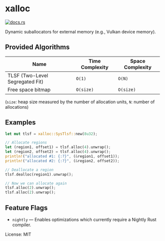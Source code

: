 # xalloc

[<img src="https://docs.rs/xalloc/badge.svg" alt="docs.rs">](https://docs.rs/tokenlock/)

Dynamic suballocators for external memory (e.g., Vulkan device memory).

## Provided Algorithms

|               Name              | Time Complexity | Space Complexity |
| ------------------------------- | --------------- | ---------------- |
| TLSF (Two-Level Segregated Fit) | `O(1)`          | `O(N)`           |
| Free space bitmap               | `O(size)`       | `O(size)`        |

(`size`: heap size measured by the number of allocation units, `N`: number of allocations)

## Examples

```rust
let mut tlsf = xalloc::SysTlsf::new(8u32);

// Allocate regions
let (region1, offset1) = tlsf.alloc(4).unwrap();
let (region2, offset2) = tlsf.alloc(4).unwrap();
println!("allocated #1: {:?}", (&region1, offset1));
println!("allocated #2: {:?}", (&region2, offset2));

// Deallocate a region
tlsf.dealloc(region1).unwrap();

// Now we can allocate again
tlsf.alloc(2).unwrap();
tlsf.alloc(2).unwrap();
```

## Feature Flags

- `nightly` — Enables optimizations which currently require a Nightly Rust
  compiler.


License: MIT
